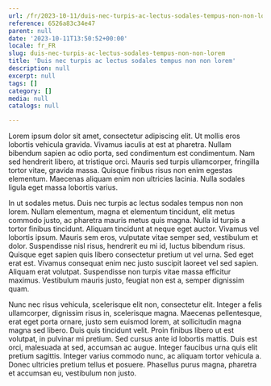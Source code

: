 ```yaml
---
url: /fr/2023-10-11/duis-nec-turpis-ac-lectus-sodales-tempus-non-non-lorem
reference: 6526a83c34e47
parent: null
date: '2023-10-11T13:50:52+00:00'
locale: fr_FR
slug: duis-nec-turpis-ac-lectus-sodales-tempus-non-non-lorem
title: 'Duis nec turpis ac lectus sodales tempus non non lorem'
description: null
excerpt: null
tags: []
category: []
media: null
catalogs: null

---
```

Lorem ipsum dolor sit amet, consectetur adipiscing elit. Ut mollis eros lobortis vehicula gravida. Vivamus iaculis at est at pharetra. Nullam bibendum sapien ac odio porta, sed condimentum est condimentum. Nam sed hendrerit libero, at tristique orci. Mauris sed turpis ullamcorper, fringilla tortor vitae, gravida massa. Quisque finibus risus non enim egestas elementum. Maecenas aliquam enim non ultricies lacinia. Nulla sodales ligula eget massa lobortis varius.

In ut sodales metus. Duis nec turpis ac lectus sodales tempus non non lorem. Nullam elementum, magna et elementum tincidunt, elit metus commodo justo, ac pharetra mauris metus quis magna. Nulla id turpis a tortor finibus tincidunt. Aliquam tincidunt at neque eget auctor. Vivamus vel lobortis ipsum. Mauris sem eros, vulputate vitae semper sed, vestibulum et dolor. Suspendisse nisl risus, hendrerit eu mi id, luctus bibendum risus. Quisque eget sapien quis libero consectetur pretium ut vel urna. Sed eget erat est. Vivamus consequat enim nec justo suscipit laoreet vel sed sapien. Aliquam erat volutpat. Suspendisse non turpis vitae massa efficitur maximus. Vestibulum mauris justo, feugiat non est a, semper dignissim quam.

Nunc nec risus vehicula, scelerisque elit non, consectetur elit. Integer a felis ullamcorper, dignissim risus in, scelerisque magna. Maecenas pellentesque, erat eget porta ornare, justo sem euismod lorem, at sollicitudin magna magna sed libero. Duis quis tincidunt velit. Proin finibus libero ut est volutpat, in pulvinar mi pretium. Sed cursus ante id lobortis mattis. Duis est orci, malesuada at sed, accumsan ac augue. Integer faucibus urna quis elit pretium sagittis. Integer varius commodo nunc, ac aliquam tortor vehicula a. Donec ultricies pretium tellus et posuere. Phasellus purus magna, pharetra et accumsan eu, vestibulum non justo.